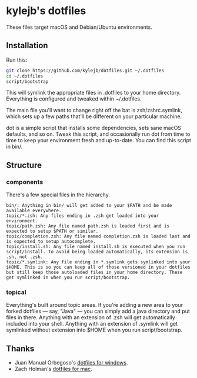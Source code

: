 # kylejb's dotfiles

These files target macOS and Debian/Ubuntu environments.

## Installation

Run this:

```zsh
git clone https://github.com/kylejb/dotfiles.git ~/.dotfiles
cd ~/.dotfiles
script/bootstrap
```

This will symlink the appropriate files in .dotfiles to your home directory. Everything is configured and tweaked within ~/.dotfiles.

The main file you'll want to change right off the bat is zsh/zshrc.symlink, which sets up a few paths that'll be different on your particular machine.

dot is a simple script that installs some dependencies, sets sane macOS defaults, and so on. Tweak this script, and occasionally run dot from time to time to keep your environment fresh and up-to-date. You can find this script in bin/.

## Structure

### components
There's a few special files in the hierarchy.

    bin/: Anything in bin/ will get added to your $PATH and be made available everywhere.
    topic/*.zsh: Any files ending in .zsh get loaded into your environment.
    topic/path.zsh: Any file named path.zsh is loaded first and is expected to setup $PATH or similar.
    topic/completion.zsh: Any file named completion.zsh is loaded last and is expected to setup autocomplete.
    topic/install.sh: Any file named install.sh is executed when you run script/install. To avoid being loaded automatically, its extension is .sh, not .zsh.
    topic/*.symlink: Any file ending in *.symlink gets symlinked into your $HOME. This is so you can keep all of those versioned in your dotfiles but still keep those autoloaded files in your home directory. These get symlinked in when you run script/bootstrap.

### topical

Everything's built around topic areas. If you're adding a new area to your forked dotfiles — say, "Java" — you can simply add a java directory and put files in there. Anything with an extension of .zsh will get automatically included into your shell. Anything with an extension of .symlink will get symlinked without extension into $HOME when you run script/bootstrap.

## Thanks

- Juan Manual Orbegoso's [dotfiles for windows](https://github.com/JMOrbegoso/Dotfiles-for-Windows-11).
- Zach Holman's [dotfiles for mac](https://github.com/holman/dotfiles).
